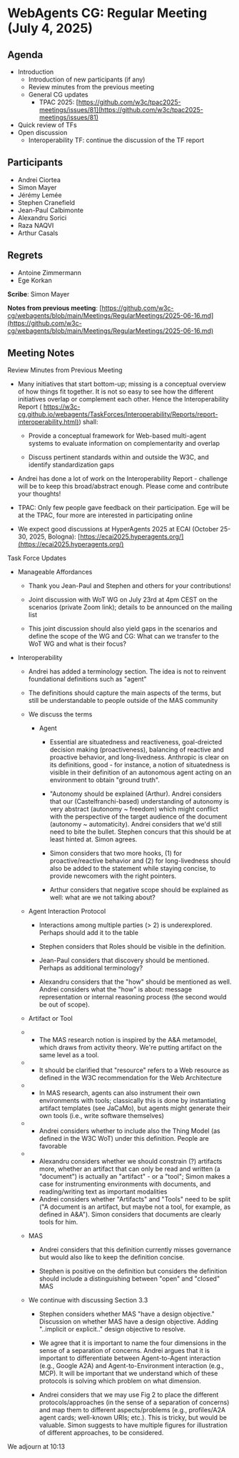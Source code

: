 # WebAgents CG: Regular Meeting (July 4, 2025)

## Agenda

   * Introduction
       * Introduction of new participants (if any)
       * Review minutes from the previous meeting
       * General CG updates
           * TPAC 2025: [https://github.com/w3c/tpac2025-meetings/issues/81](https://github.com/w3c/tpac2025-meetings/issues/81)
   * Quick review of TFs
   * Open discussion 
       * Interoperability TF: continue the discussion of the TF report

## Participants

   * Andrei Ciortea
   * Simon Mayer
   * Jérémy Lemée
   * Stephen Cranefield
   * Jean-Paul Calbimonte
   * Alexandru Sorici
   * Raza NAQVI
   * Arthur Casals

## Regrets

   * Antoine Zimmermann
   * Ege Korkan

**Scribe**: Simon Mayer

**Notes from previous meeting**: [https://github.com/w3c-cg/webagents/blob/main/Meetings/RegularMeetings/2025-06-16.md](https://github.com/w3c-cg/webagents/blob/main/Meetings/RegularMeetings/2025-06-16.md)

## Meeting Notes

Review Minutes from Previous Meeting

* Many initiatives that start bottom-up; missing is a conceptual overview of how things fit together. It is not so easy to see how the different initiatives overlap or complement each other. Hence the Interoperability Report ( [https://w3c-cg.github.io/webagents/TaskForces/Interoperability/Reports/report-interoperability.html)](https://w3c-cg.github.io/webagents/TaskForces/Interoperability/Reports/report-interoperability.html)) shall:

   * Provide a conceptual framework for Web-based multi-agent systems to evaluate information on complementarity and overlap

   * Discuss pertinent standards within and outside the W3C, and identify standardization gaps

* Andrei has done a lot of work on the Interoperability Report  - challenge will be to keep this broad/abstract enough. Please come and contribute your thoughts!

* TPAC: Only few people gave feedback on their participation. Ege will be at the TPAC, four more are interested in participating online

* We expect good discussions at HyperAgents 2025 at ECAI (October 25-30, 2025, Bologna): [https://ecai2025.hyperagents.org/](https://ecai2025.hyperagents.org/)

Task Force Updates

* Manageable Affordances

   * Thank you Jean-Paul and Stephen and others for your contributions!

   * Joint discussion with WoT WG on July 23rd at 4pm CEST on the scenarios (private Zoom link); details to be announced on the mailing list

   * This joint discussion should also yield gaps in the scenarios and define the scope of the WG and CG: What can we transfer to the WoT WG and what is their focus?

* Interoperability

   * Andrei has added a terminology section. The idea is not to reinvent foundational definitions such as "agent"

   * The definitions should capture the main aspects of the terms, but still be understandable to people outside of the MAS community

   * We discuss the terms

      * Agent

         * Essential are situatedness and reactiveness, goal-dreicted decision making (proactiveness), balancing of reactive and proactive behavior, and long-livedness. Anthropic is clear on its definitions, good - for instance, a notion of situatedness is visible in their definition of an autonomous agent acting on an environment to obtain "ground truth".

         * "Autonomy should be explained (Arthur). Andrei considers that our (Castelfranchi-based) understanding of autonomy is very abstract (autonomy ~ freedom) which might conflict with the perspective of the target audience of the document (autonomy ~ automaticity). Andrei considers that we'd still need to bite the bullet. Stephen concurs that this should be at least hinted at. Simon agrees.

         * Simon considers that two more hooks, (1) for proactive/reactive behavior and (2) for long-livedness should also be added to the statement while staying concise, to provide newcomers with the right pointers.

         * Arthur considers that negative scope should be explained as well: what are we not talking about?

    * Agent Interaction Protocol

         * Interactions among multiple parties (> 2) is underexplored. Perhaps should add it to the table

         * Stephen considers that Roles should be visible in the definition. 

         * Jean-Paul considers that discovery should be mentioned. Perhaps as additional terminology?

         * Alexandru considers that the "how" should be mentioned as well. Andrei considers what the "how" is about: message representation or internal reasoning process (the second would be out of scope). 

    * Artifact or Tool

   *    * The MAS research notion is inspired by the A\&A metamodel, which draws from activity theory. We're putting artifact on the same level as a tool. 
   *    * It should be clarified that "resource" refers to a Web resource as defined in the W3C recommendation for the Web Architecture
   *    * In MAS research, agents can also instrument their own environments with tools; classically this is done by instantiating artifact templates (see JaCaMo), but agents might generate their own tools (i.e., write software themselves)
   *    * Andrei considers whether to include also the Thing Model (as defined in the W3C WoT) under this definition. People are favorable
   *    * Alexandru considers whether we should constrain (?) artifacts more, whether an artifact that can only be read and written (a "document") is actually an "artifact" - or a "tool"; Simon makes a case for instrumenting environments with documents, and reading/writing text as important modalities
        * Andrei considers whether "Artifacts" and "Tools" need to be split ("A document is an artifact, but maybe not a tool, for example, as defined in A\&A"). Simon considers that documents are clearly tools for him.

    * MAS

       * Andrei considers that this definition currently misses governance but would also like to keep the definition concise.

       * Stephen is positive on the definition but considers the definition should include a distinguishing between "open" and "closed" MAS

   * We continue with discussing Section 3.3

      * Stephen considers whether MAS "have a design objective." Discussion on whether MAS have a design objective. Adding "..implicit or explicit.." design objective to resolve.

      * We agree that it is important to name the four dimensions in the sense of a separation of concerns. Andrei argues that it is important to differentiate between Agent-to-Agent interaction (e.g., Google A2A) and Agent-to-Environment interaction (e.g., MCP). It will be important that we understand which of these protocols is solving which problem on what dimension. 

      * Andrei considers that we may use Fig 2 to place the different protocols/approaches (in the sense of a separation of concerns) and map them to different aspects/problems (e.g., profiles/A2A agent cards; well-known URIs; etc.). This is tricky, but would be valuable. Simon suggests to have multiple figures for illustration of different approaches, to be considered.

We adjourn at 10:13
